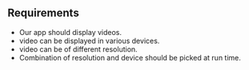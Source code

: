 ## Requirements

- Our app should display videos.
- video can be displayed in various devices.
- video can be of different resolution.
- Combination of resolution and device should be picked at run time.
